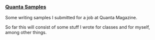### [Quanta Samples](QuantaSamples)
Some writing samples I submitted for a job at Quanta Magazine. 

So far this will consist of some stuff I wrote for classes and for myself, among other things. 

